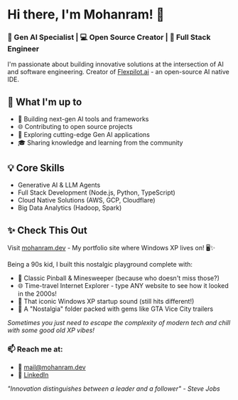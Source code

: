 # Hi there, I'm Mohanram! 👋

### 🚀 Gen AI Specialist | 💻 Open Source Creator | 🌟 Full Stack Engineer

I'm passionate about building innovative solutions at the intersection of AI and software engineering. Creator of [Flexpilot.ai](https://github.com/flexpilot-ai) - an open-source AI native IDE.

## 🎯 What I'm up to
- 🤖 Building next-gen AI tools and frameworks
- 🌐 Contributing to open source projects
- 🔬 Exploring cutting-edge Gen AI applications
- 🎓 Sharing knowledge and learning from the community

## 💡 Core Skills
- Generative AI & LLM Agents
- Full Stack Development (Node.js, Python, TypeScript)
- Cloud Native Solutions (AWS, GCP, Cloudflare)
- Big Data Analytics (Hadoop, Spark)

## ✨ Check This Out
Visit [mohanram.dev](https://mohanram.dev) - My portfolio site where Windows XP lives on! 🖥️✨

Being a 90s kid, I built this nostalgic playground complete with:
- 🎯 Classic Pinball & Minesweeper (because who doesn't miss those?)
- 🌐 Time-travel Internet Explorer - type ANY website to see how it looked in the 2000s!
- 🎵 That iconic Windows XP startup sound (still hits different!)
- 📁 A "Nostalgia" folder packed with gems like GTA Vice City trailers

*Sometimes you just need to escape the complexity of modern tech and chill with some good old XP vibes!*

### 📫 Reach me at:
- 📧 mail@mohanram.dev
- 🔗 [LinkedIn](https://www.linkedin.com/in/mohrama)

_"Innovation distinguishes between a leader and a follower" - Steve Jobs_
